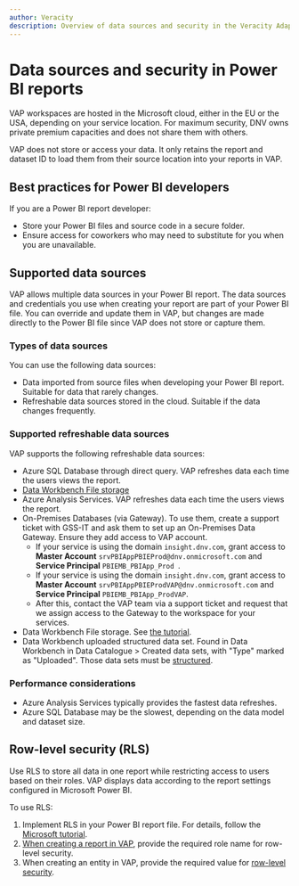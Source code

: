 ```yaml
---
author: Veracity
description: Overview of data sources and security in the Veracity Adapter for Power BI.
---
```


# Data sources and security in Power BI reports
VAP workspaces are hosted in the Microsoft cloud, either in the EU or the USA, depending on your service location. For maximum security, DNV owns private premium capacities and does not share them with others.

VAP does not store or access your data. It only retains the report and dataset ID to load them from their source location into your reports in VAP.

## Best practices for Power BI developers
If you are a Power BI report developer:
- Store your Power BI files and source code in a secure folder.
- Ensure access for coworkers who may need to substitute for you when you are unavailable.

## Supported data sources
VAP allows multiple data sources in your Power BI report. The data sources and credentials you use when creating your report are part of your Power BI file. You can override and update them in VAP, but changes are made directly to the Power BI file since VAP does not store or capture them.

### Types of data sources
You can use the following data sources:
* Data imported from source files when developing your Power BI report. Suitable for data that rarely changes.
* Refreshable data sources stored in the cloud. Suitable if the data changes frequently.

### Supported refreshable data sources
VAP supports the following refreshable data sources:
- Azure SQL Database through direct query. VAP refreshes data each time the users views the report.
- [Data Workbench File storage](../dataworkbench/filestorage/filestorage.md)
- Azure Analysis Services. VAP refreshes data each time the users views the report.
- On-Premises Databases (via Gateway). To use them, create a support ticket with GSS-IT and ask them to set up an On-Premises Data Gateway. Ensure they add access to VAP account.
	- If your service is using the domain `insight.dnv.com`, grant access to **Master Account** `srvPBIAppPBIEProd@dnv.onmicrosoft.com` and **Service Principal** `PBIEMB_PBIApp_Prod `.
	- If your service is using the domain `insight.dnv.com`, grant access to **Master Account** `srvPBIAppPBIEProdVAP@dnv.onmicrosoft.com` and **Service Principal** `PBIEMB_PBIApp_ProdVAP`.
	- After this, contact the VAP team via a support ticket and request that we assign access to the Gateway to the workspace for your services.
- Data Workbench File storage. See [the tutorial](file-storage-as-data-source/introduction.md).
- Data Workbench uploaded structured data set. Found in Data Workbench in Data Catalogue > Created data sets, with "Type" marked as "Uploaded". Those data sets must be [structured](../dataplatform/concepts/structdata.md).

### Performance considerations
- Azure Analysis Services typically provides the fastest data refreshes.
- Azure SQL Database may be the slowest, depending on the data model and dataset size.

## Row-level security (RLS)
Use RLS to store all data in one report while restricting access to users based on their roles. VAP displays data according to the report settings configured in Microsoft Power BI.

To use RLS:
1. Implement RLS in your Power BI report file. For details, follow the [Microsoft tutorial](https://learn.microsoft.com/en-us/power-bi/enterprise/service-admin-rls).
2. [When creating a report in VAP](admin-tab/reports.md), provide the required role name for row-level security.
3. When creating an entity in VAP, provide the required value for [row-level security](admin-tab/entities.md).

